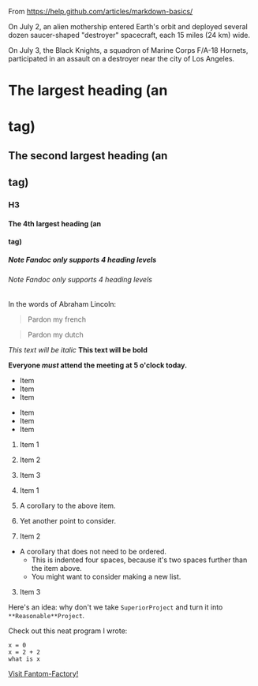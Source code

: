 From https://help.github.com/articles/markdown-basics/

On July 2, an alien mothership entered Earth's orbit and deployed several dozen saucer-shaped "destroyer" spacecraft, each 15 miles (24 km) wide.

On July 3, the Black Knights, a squadron of Marine Corps F/A-18 Hornets, participated in an assault on a destroyer near the city of Los Angeles.

# The largest heading (an <h1> tag)
## The second largest heading (an <h2> tag)
### H3
#### The 4th largest heading (an <h4> tag)
##### Note Fandoc only supports 4 heading levels
###### Note Fandoc only supports 4 heading levels

In the words of Abraham Lincoln:

> Pardon my french

> Pardon my dutch

*This text will be italic*
**This text will be bold**

**Everyone _must_ attend the meeting at 5 o'clock today.**

* Item
* Item
* Item

- Item
- Item
- Item

1. Item 1
2. Item 2
3. Item 3

1. Item 1
  1. A corollary to the above item.
  2. Yet another point to consider.
2. Item 2
  * A corollary that does not need to be ordered.
    * This is indented four spaces, because it's two spaces further than the item above.
    * You might want to consider making a new list.
3. Item 3

Here's an idea: why don't we take `SuperiorProject` and turn it into `**Reasonable**Project`.

Check out this neat program I wrote:

```
x = 0
x = 2 + 2
what is x
```

[Visit Fantom-Factory!](https://www.fantomfactory.org)
